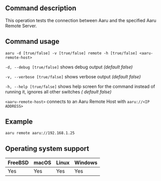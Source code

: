 ## Command description

This operation tests the connection between Aaru and the specified Aaru Remote Server.

## Command usage

```aaru -d [true/false] -v [true/false] remote -h [true/false] <aaru-remote-host>```

```-d, --debug [true/false]``` shows debug output *(default false)*

```-v, --verbose [true/false]``` shows verbose output *(default false)*

```-h, --help [true/false]``` shows help screen for the command instead of running it, ignores all other switches *(
default false)*

```<aaru-remote-host>``` connects to an Aaru Remote Host with ```aaru://<IP ADDRESS>```

## Example

```aaru remote aaru://192.168.1.25```

## Operating system support

| FreeBSD | macOS | Linux | Windows |
|---------|-------|-------|---------|
| Yes     | Yes   | Yes   | Yes     |